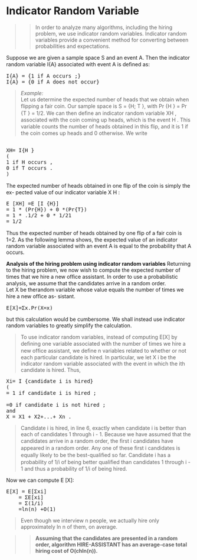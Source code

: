 # Indicator Random Variable

>>In order to analyze many algorithms, including the hiring problem, we use indicator
random variables. Indicator random variables provide a convenient method for
converting between probabilities and expectations.  

Suppose we are given a sample space S and an event A. Then the indicator random variable I{A} associated with
event A is deﬁned as:  
<pre>
I{A} = {1 if A occurs ;}
I{A} = {0 if A does not occur}
</pre>

>*Example:*  
Let us determine the expected number of heads that we obtain when ﬂipping a fair coin. Our sample space is S = {H; T }, with Pr {H } =
Pr {T } = 1/2. We can then deﬁne an indicator random variable XH , associated
with the coin coming up heads, which is the event H . This variable counts the
number of heads obtained in this ﬂip, and it is 1 if the coin comes up heads and 0
otherwise. We write 
<pre> 
XH= I{H }
(
1 if H occurs ,
0 if T occurs .
)
</pre>
The expected number of heads obtained in one ﬂip of the coin is simply the ex-
pected value of our indicator variable X H :
<pre>
E [XH] =E [I {H}]
= 1 * (Pr{H}) + 0 *(Pr{T})
= 1 * .1/2 + 0 * 1/21
= 1/2
</pre>
Thus the expected number of heads obtained by one ﬂip of a fair coin is 1=2. As
the following lemma shows, the expected value of an indicator random variable
associated with an event A is equal to the probability that A occurs.

**Analysis of the hiring problem using indicator random variables**
Returning to the hiring problem, we now wish to compute the expected number of
times that we hire a new ofﬁce assistant. In order to use a probabilistic analysis, we
assume that the candidates arrive in a random order.  
Let X be therandom variable whose value equals the number of times we hire a new ofﬁce as-
sistant.  
<pre>E[X]=Σx.Pr(X=x)</pre>
but this calculation would be cumbersome. We shall instead use indicator random
variables to greatly simplify the calculation.

>To use indicator random variables, instead of computing E[X] by deﬁning one
variable associated with the number of times we hire a new ofﬁce assistant, we
deﬁne n variables related to whether or not each particular candidate is hired. In
particular, we let X i be the indicator random variable associated with the event in
which the ith candidate is hired. Thus,
<pre>
Xi= I {candidate i is hired}
(
= 1 if candidate i is hired ;

=0 if candidate i is not hired ;
and
X = X1 + X2+...+ Xn .
</pre>

>Candidate i is hired, in line 6, exactly when candidate i is better than each of
candidates 1 through i - 1. Because we have assumed that the candidates arrive in
a random order, the ﬁrst i candidates have appeared in a random order. Any one of
these ﬁrst i candidates is equally likely to be the best-qualiﬁed so far. Candidate i
has a probability of 1/i of being better qualiﬁed than candidates 1 through i - 1
and thus a probability of 1/i of being hired.

Now we can compute E [X]:
<pre>
E[X] = E[Σxi]
    = ΣE[xi]
    = Σ(1/i)
    =ln(n) +O(1)
</pre>
>Even though we interview n people, we actually hire only approximately ln n of
them, on average.

>>**Assuming that the candidates are presented in a random order, algorithm HIRE-ASSISTANT has an average-case total hiring cost of O(chln(n)).**